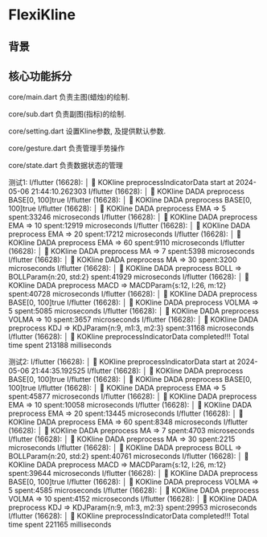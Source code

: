 # FlexiKline


## 背景


## 核心功能拆分

core/main.dart
负责主图(蜡烛)的绘制.

core/sub.dart
负责副图(指标)的绘制.

core/setting.dart
设置Kline参数, 及提供默认参数.

core/gesture.dart
负责管理手势操作

core/state.dart
负责数据状态的管理


测试1: 
I/flutter (16628): │ 🐛 KOKline	preprocessIndicatorData start at 2024-05-06 21:44:10.262303
I/flutter (16628): │ 🐛 KOKline	DADA	preprocess BASE[0, 100]true
I/flutter (16628): │ 🐛 KOKline	DADA	preprocess BASE[0, 100]true
I/flutter (16628): │ 🐛 KOKline	DADA	preprocess EMA => 5 spent:33246 microseconds
I/flutter (16628): │ 🐛 KOKline	DADA	preprocess EMA => 10 spent:12919 microseconds
I/flutter (16628): │ 🐛 KOKline	DADA	preprocess EMA => 20 spent:17212 microseconds
I/flutter (16628): │ 🐛 KOKline	DADA	preprocess EMA => 60 spent:9110 microseconds
I/flutter (16628): │ 🐛 KOKline	DADA	preprocess MA => 7 spent:5398 microseconds
I/flutter (16628): │ 🐛 KOKline	DADA	preprocess MA => 30 spent:3200 microseconds
I/flutter (16628): │ 🐛 KOKline	DADA	preprocess BOLL => BOLLParam{n:20, std:2} spent:41929 microseconds
I/flutter (16628): │ 🐛 KOKline	DADA	preprocess MACD => MACDParam{s:12, l:26, m:12} spent:40728 microseconds
I/flutter (16628): │ 🐛 KOKline	DADA	preprocess BASE[0, 100]true
I/flutter (16628): │ 🐛 KOKline	DADA	preprocess VOLMA => 5 spent:5085 microseconds
I/flutter (16628): │ 🐛 KOKline	DADA	preprocess VOLMA => 10 spent:3657 microseconds
I/flutter (16628): │ 🐛 KOKline	DADA	preprocess KDJ => KDJParam{n:9, m1:3, m2:3} spent:31168 microseconds
I/flutter (16628): │ 🐛 KOKline	preprocessIndicatorData completed!!! Total time spent 213188 milliseconds

测试2:
I/flutter (16628): │ 🐛 KOKline	preprocessIndicatorData start at 2024-05-06 21:44:35.192525
I/flutter (16628): │ 🐛 KOKline	DADA	preprocess BASE[0, 100]true
I/flutter (16628): │ 🐛 KOKline	DADA	preprocess BASE[0, 100]true
I/flutter (16628): │ 🐛 KOKline	DADA	preprocess EMA => 5 spent:45877 microseconds
I/flutter (16628): │ 🐛 KOKline	DADA	preprocess EMA => 10 spent:10058 microseconds
I/flutter (16628): │ 🐛 KOKline	DADA	preprocess EMA => 20 spent:13445 microseconds
I/flutter (16628): │ 🐛 KOKline	DADA	preprocess EMA => 60 spent:8348 microseconds
I/flutter (16628): │ 🐛 KOKline	DADA	preprocess MA => 7 spent:4703 microseconds
I/flutter (16628): │ 🐛 KOKline	DADA	preprocess MA => 30 spent:2215 microseconds
I/flutter (16628): │ 🐛 KOKline	DADA	preprocess BOLL => BOLLParam{n:20, std:2} spent:40761 microseconds
I/flutter (16628): │ 🐛 KOKline	DADA	preprocess MACD => MACDParam{s:12, l:26, m:12} spent:39644 microseconds
I/flutter (16628): │ 🐛 KOKline	DADA	preprocess BASE[0, 100]true
I/flutter (16628): │ 🐛 KOKline	DADA	preprocess VOLMA => 5 spent:4585 microseconds
I/flutter (16628): │ 🐛 KOKline	DADA	preprocess VOLMA => 10 spent:4152 microseconds
I/flutter (16628): │ 🐛 KOKline	DADA	preprocess KDJ => KDJParam{n:9, m1:3, m2:3} spent:29953 microseconds
I/flutter (16628): │ 🐛 KOKline	preprocessIndicatorData completed!!! Total time spent 221165 milliseconds